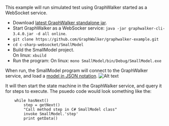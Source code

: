 This example will run simulated test using GraphWalker started as a WebSocket service.

 * Download [latest GraphWalker standalone jar](http://graphwalker.org/archive/graphwalker-cli-3.4.0.jar).
 * Start GraphWalker as a WebSocker service: `java -jar graphwalker-cli-3.4.0.jar -d all online`.
 * `git clone https://github.com/GraphWalker/graphwalker-example.git`
 * `cd c-sharp-websocket/SmallModel`
 * Build the SmallModel project.<br>
   On linux: `xbuild `
 * Run the program:
   On linux: `mono SmallModel/bin/Debug/SmallModel.exe`

When run, the SmallModel program will connect to the GraphWalker service, and load a [model in JSON notation](http://graphwalker.org/docs/json_graph).
![Alt text](/c-sharp-websocket/SmallModel/SmallModel.png?raw=true "The model")

It will then start the state machine in the GraphWalker service, and query it for steps to execute. The psuedo code would look something like the:
```
    while hasNext()
        step = getNext()
        "Call method step in C# SmallModel class"
        invoke SmallModel.'step'
        print getData()
```


